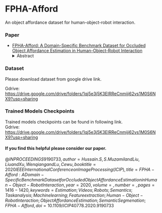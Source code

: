 # FPHA-Afford 
An object affordance dataset for human-object-robot interaction. <br> 

### Paper
  - [FPHA-Afford: A Domain-Specific Benchmark Dataset for Occluded Object Affordance Estimation in Human-Object-Robot Interaction](https://ieeexplore.ieee.org/document/9190733)  
    <details> <summary>Abstract</summary> 
    In human-object-robot interactions, the recent explosion of standard datasets has offered promising opportunities for deep learning techniques in understanding the functionalities of object parts. But most of existing datasets are only suitable for the applications where objects are non-occluded or isolated during interaction while occlusion is a common challenge in practical object affordance estimation task. In this paper, we attempt to address this issue by introducing a new benchmark dataset named FPHA-Afford that is built upon the popular dataset FPHA. In FPHA-Afford, we adopt egocentric-view to pre-process the videos from FPHA and select part of the frames that contain objects under the strong occlusion of hand. To transfer the domain of FPHA into object affordance estimation task, all of the frames are re-annotated with pixel-level affordance masks. In total, our FPHA-Afford collects 61 videos containing 4.3K frames with 6.55K annotated affordance masks belonging to 9 classes. Some of state-of-the-art semantic segmentation architectures are explored and evaluated over FPHA-Afford. We believe the scale, diversity and novelty of our FPHA-Afford could offer great opportunities to researchers in the computer vision community and beyond. Our dataset and experiment code will be made publicly available on https://github.com/Hussainflr/FPHA-Afford < /details> 

### Dataset
Please download dataset from google drive link.

 Gdrive: https://drive.google.com/drive/folders/1qj5e3j5K3EIRReCnmiji62vs1M0S6NX9?usp=sharing


### Trained Models Checkpoints 
Trained models checkpoints can be found in following link.<br>
Gdrive: https://drive.google.com/drive/folders/1qj5e3j5K3EIRReCnmiji62vs1M0S6NX9?usp=sharing


#### If you find this helpful please consider our paper.

$`@INPROCEEDINGS{9190733,
  author={Hussain.S, S.Muzamil and Liu, Liu and Xu, Wenqiang and Lu, Cewu},
  booktitle={2020 IEEE International Conference on Image Processing (ICIP)}, 
  title={FPHA-Afford: A Domain-Specific Benchmark Dataset for Occluded Object Affordance Estimation in Human-Object-Robot Interaction}, 
  year={2020},
  volume={},
  number={},
  pages={1416-1420},
  keywords={Estimation;Videos;Robots;Semantics;Task analysis;Machine learning;Feature extraction;Human-Object-Robot Interaction;Object Affordance Estimation;Semantic Segmenation;FPHA-Afford},
  doi={10.1109/ICIP40778.2020.9190733}}`$
